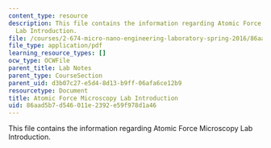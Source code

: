 ```yaml
---
content_type: resource
description: This file contains the information regarding Atomic Force Microscopy
  Lab Introduction.
file: /courses/2-674-micro-nano-engineering-laboratory-spring-2016/86aad5b7d546011e2392e59f978d1a46_MIT2_674S16_AFMLabIntro.pdf
file_type: application/pdf
learning_resource_types: []
ocw_type: OCWFile
parent_title: Lab Notes
parent_type: CourseSection
parent_uid: d3b07c27-e5d4-8d13-b9ff-06afa6ce12b9
resourcetype: Document
title: Atomic Force Microscopy Lab Introduction
uid: 86aad5b7-d546-011e-2392-e59f978d1a46
---
```

This file contains the information regarding Atomic Force Microscopy Lab Introduction.